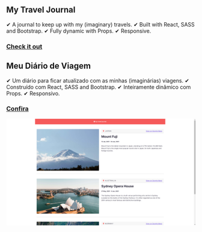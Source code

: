 ## My Travel Journal

✔ A journal to keep up with my (imaginary) travels.
✔ Built with React, SASS and Bootstrap.
✔ Fully dynamic with Props.
✔ Responsive.

### [Check it out](https://renanmdp.github.io/my-travel-journal/)

## Meu Diário de Viagem

✔ Um diário para ficar atualizado com as minhas (imaginárias) viagens.
✔ Construído com React, SASS and Bootstrap.
✔ Inteiramente dinâmico com Props.
✔ Responsivo.


### [Confira](https://renanmdp.github.io/my-travel-journal/)

<!-- <img src="https://i.ibb.co/xCJBXnM/my-travel-journal.png" alt="digital-business-card-screenshot" border="0"> -->

![Example](./src/images/my-travel-journal.png)